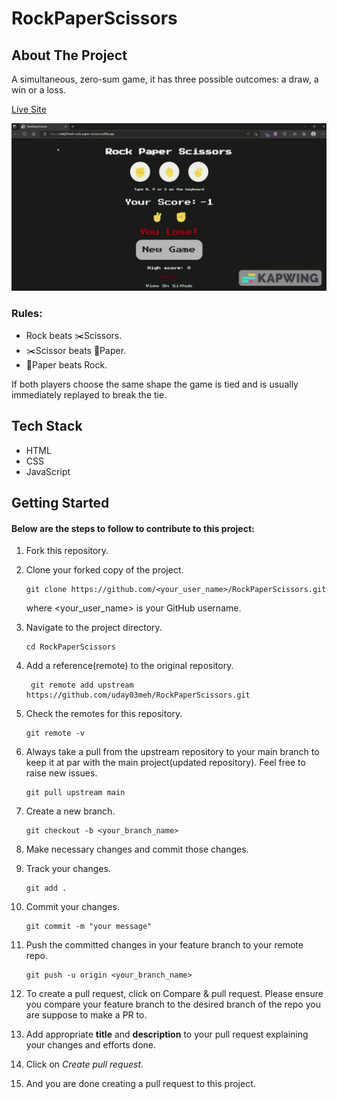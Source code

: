 # RockPaperScissors

## About The Project

A simultaneous, zero-sum game, it has three possible outcomes: a draw, a win or a loss.

[Live Site](https://uday03meh.github.io/RockPaperScissors/)

![Site demo](./site%20demo/final_63580dce49fc0921e9547f89_194957.gif)

### Rules:

- Rock beats ✂️Scissors.
- ✂️Scissor beats 📄Paper.
- 📄Paper beats Rock.

If both players choose the same shape the game is tied and is usually immediately replayed to break the tie.

## Tech Stack

- HTML
- CSS
- JavaScript

## Getting Started

#### Below are the steps to follow to contribute to this project:

1.  Fork this repository.

2.  Clone your forked copy of the project.

        git clone https://github.com/<your_user_name>/RockPaperScissors.git

    where <your_user_name> is your GitHub username.

3.  Navigate to the project directory.

        cd RockPaperScissors

4.  Add a reference(remote) to the original repository.

         git remote add upstream https://github.com/uday03meh/RockPaperScissors.git

5.  Check the remotes for this repository.

        git remote -v

6.  Always take a pull from the upstream repository to your main branch to keep it at par with the main project(updated repository). Feel free to raise new issues.

        git pull upstream main

7.  Create a new branch.

        git checkout -b <your_branch_name>

8.  Make necessary changes and commit those changes.

9.  Track your changes.

        git add .

10. Commit your changes.

        git commit -m "your message"

11. Push the committed changes in your feature branch to your remote repo.

        git push -u origin <your_branch_name>
12. To create a pull request, click on Compare & pull request. Please ensure you compare your feature branch to the desired branch of the repo you are suppose to make a PR to.

13. Add appropriate **title** and **description** to your pull request explaining your changes and efforts done.

14. Click on _Create pull request_.

15. And you are done creating a pull request to this project.
